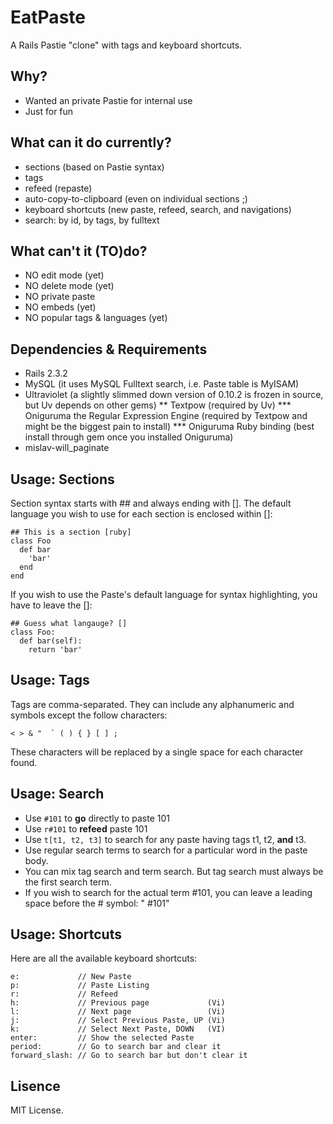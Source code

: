 # EatPaste
A Rails Pastie "clone" with tags and keyboard shortcuts.


## Why?
* Wanted an private Pastie for internal use
* Just for fun


## What can it do currently?
* sections (based on Pastie syntax)
* tags
* refeed (repaste)
* auto-copy-to-clipboard (even on individual sections ;)
* keyboard shortcuts (new paste, refeed, search, and navigations)
* search: by id, by tags, by fulltext


## What can't it (TO)do? 
* NO edit mode (yet)
* NO delete mode (yet)
* NO private paste
* NO embeds (yet)
* NO popular tags & languages (yet)


## Dependencies & Requirements
* Rails 2.3.2
* MySQL (it uses MySQL Fulltext search, i.e. Paste table is MyISAM)
* Ultraviolet (a slightly slimmed down version of 0.10.2 is frozen in source, but Uv depends on other gems)
** Textpow (required by Uv)
*** Oniguruma the Regular Expression Engine (required by Textpow and might be the biggest pain to install)
*** Oniguruma Ruby binding (best install through gem once you installed Oniguruma)
* mislav-will_paginate


## Usage: Sections
Section syntax starts with ## and always ending with [].  The default language you wish to use for each section is enclosed within []:
    
    ## This is a section [ruby]
    class Foo
      def bar
        'bar'
      end
    end

If you wish to use the Paste's default language for syntax highlighting, you have to leave the []:

    ## Guess what langauge? []
    class Foo:
      def bar(self):
        return 'bar'

## Usage: Tags
Tags are comma-separated. They can include any alphanumeric and symbols except the follow characters: 
    
    < > & "  ` ( ) { } [ ] ;

These characters will be replaced by a single space for each character found.


## Usage: Search
* Use <code>#101</code> to **go** directly to paste 101
* Use <code>r#101</code> to **refeed** paste 101
* Use <code>t[t1, t2, t3]</code> to search for any paste having tags t1, t2, **and** t3.
* Use regular search terms to search for a particular word in the paste body.  
* You can mix tag search and term search. But tag search must always be the first search term.
* If you wish to search for the actual term #101, you can leave a leading space before the # symbol: " #101"


## Usage: Shortcuts
Here are all the available keyboard shortcuts:

    e:             // New Paste
    p:             // Paste Listing
    r:             // Refeed
    h:             // Previous page             (Vi)
    l:             // Next page                 (Vi)
    j:             // Select Previous Paste, UP (Vi)
    k:             // Select Next Paste, DOWN   (VI)
    enter:         // Show the selected Paste
    period:        // Go to search bar and clear it
    forward_slash: // Go to search bar but don't clear it



## Lisence
MIT License.
